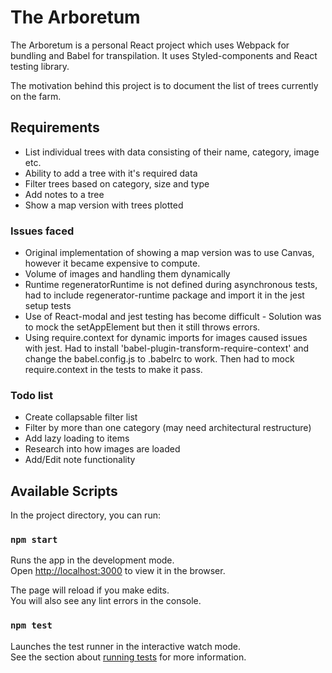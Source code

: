 # The Arboretum

The Arboretum is a personal React project which uses Webpack for bundling and Babel for transpilation. It uses Styled-components and React testing library.

The motivation behind this project is to document the list of trees currently on the farm. 

## Requirements

- List individual trees with data consisting of their name, category, image etc.
- Ability to add a tree with it's required data
- Filter trees based on category, size and type
- Add notes to a tree
- Show a map version with trees plotted

### Issues faced 

- Original implementation of showing a map version was to use Canvas, however it became expensive to compute.
- Volume of images and handling them dynamically
- Runtime regeneratorRuntime is not defined during asynchronous tests, had to include regenerator-runtime package and import it in the jest setup tests
- Use of React-modal and jest testing has become difficult - Solution was to mock the setAppElement but then it still throws errors.
- Using require.context for dynamic imports for images caused issues with jest. Had to install 'babel-plugin-transform-require-context' and change the babel.config.js to .babelrc to work. Then had to mock require.context in the tests to make it pass.

### Todo list

- Create collapsable filter list
- Filter by more than one category (may need architectural restructure)
- Add lazy loading to items
- Research into how images are loaded
- Add/Edit note functionality


## Available Scripts

In the project directory, you can run:

### `npm start`

Runs the app in the development mode.<br>
Open [http://localhost:3000](http://localhost:3000) to view it in the browser.

The page will reload if you make edits.<br>
You will also see any lint errors in the console.

### `npm test`

Launches the test runner in the interactive watch mode.<br>
See the section about [running tests](https://facebook.github.io/create-react-app/docs/running-tests) for more information.